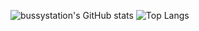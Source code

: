 ![bussystation's GitHub stats](https://github-readme-stats.vercel.app/api?username=bussystation&show_icons=true&theme=jolly)
![Top Langs](https://github-readme-stats.vercel.app/api/top-langs/?username=bussystation&layout=piechart&theme=jolly)
